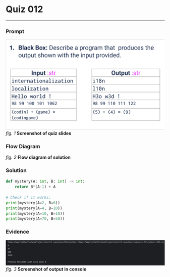 # Quiz 012
<hr>

### Prompt
![](images/quiz_001_slide.png)
*fig. 1* **Screenshot of quiz slides**

### Flow Diagram
*fig. 2* **Flow diagram of solution**

### Solution
```.py
def mystery(A: int, B: int) -> int:
    return B*(A-1) + A

# Check if it works:
print(mystery(A=2, B=6))
print(mystery(A=4, B=10))
print(mystery(A=10, B=10))
print(mystery(A=70, B=50))
```

### Evidence
![](images/quiz_012_evidence.png)
*fig. 3* **Screenshot of output in console**